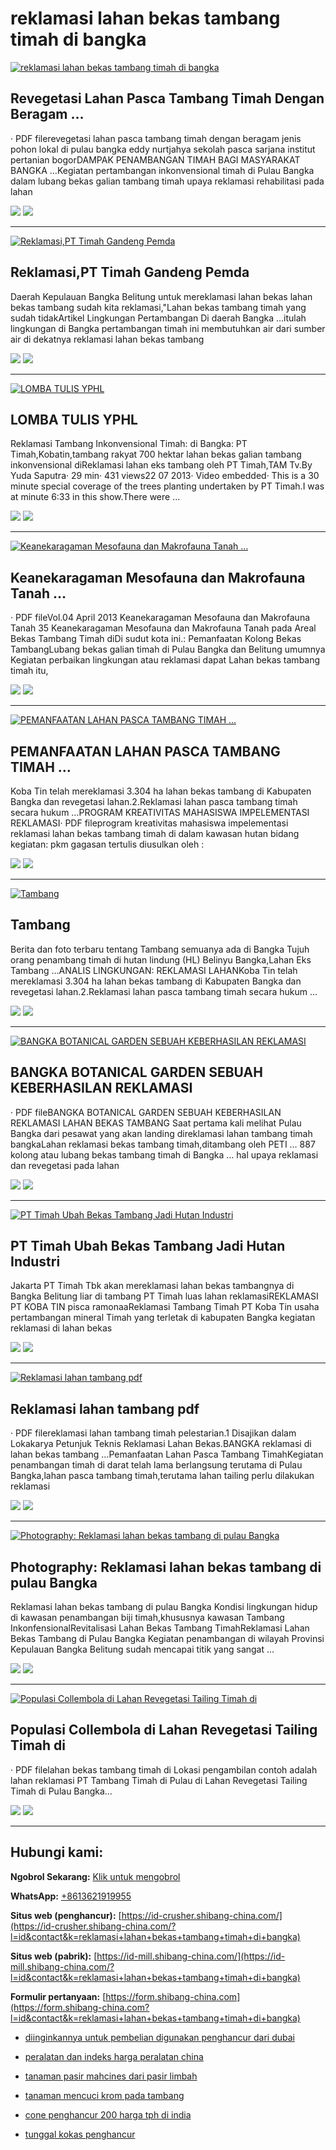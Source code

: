 # reklamasi lahan bekas tambang timah di bangka

<a href="https://swt.shibang-china.com/?l=id&img&k=reklamasi+lahan+bekas+tambang+timah+di+bangka" target="_blank">![reklamasi lahan bekas tambang timah di bangka](http://static.shibang-china.com/all-800x300/485.jpg)</a>

## Revegetasi Lahan Pasca Tambang Timah Dengan Beragam …
· PDF filerevegetasi lahan pasca tambang timah dengan beragam jenis pohon lokal di pulau bangka eddy nurtjahya sekolah pasca sarjana institut pertanian bogorDAMPAK PENAMBANGAN TIMAH BAGI MASYARAKAT BANGKA …Kegiatan pertambangan inkonvensional timah di Pulau Bangka dalam lubang bekas galian tambang timah upaya reklamasi rehabilitasi pada lahan


<a href="https://whatsapp.shibangsoft.com/WhatsApp.php" target="_blank" title="WhatsApp">![](http://static.shibang-china.com/icon/whatsapp.png)</a> <a href="https://swt.shibang-china.com/?l=id&icon&k=reklamasi+lahan+bekas+tambang+timah+di+bangka" target="_blank">![](http://static.shibang-china.com/icon/chat-id.png)</a>

---

<a href="https://swt.shibang-china.com/?l=id&img&k=reklamasi+lahan+bekas+tambang+timah+di+bangka" target="_blank">![Reklamasi,PT Timah Gandeng Pemda](http://static.shibang-china.com/all-800x300/145.jpg)</a>

## Reklamasi,PT Timah Gandeng Pemda
Daerah Kepulauan Bangka Belitung untuk mereklamasi lahan bekas lahan bekas tambang sudah kita reklamasi,"Lahan bekas tambang timah yang sudah tidakArtikel Lingkungan Pertambangan Di daerah Bangka …itulah lingkungan di Bangka pertambangan timah ini membutuhkan air dari sumber air di dekatnya reklamasi lahan bekas tambang


<a href="https://whatsapp.shibangsoft.com/WhatsApp.php" target="_blank" title="WhatsApp">![](http://static.shibang-china.com/icon/whatsapp.png)</a> <a href="https://swt.shibang-china.com/?l=id&icon&k=reklamasi+lahan+bekas+tambang+timah+di+bangka" target="_blank">![](http://static.shibang-china.com/icon/chat-id.png)</a>

---

<a href="https://swt.shibang-china.com/?l=id&img&k=reklamasi+lahan+bekas+tambang+timah+di+bangka" target="_blank">![LOMBA TULIS YPHL](http://static.shibang-china.com/all-800x300/622.jpg)</a>

## LOMBA TULIS YPHL
Reklamasi Tambang Inkonvensional Timah: di Bangka: PT Timah,Kobatin,tambang rakyat 700 hektar lahan bekas galian tambang inkonvensional diReklamasi lahan eks tambang oleh PT Timah,TAM Tv.By Yuda Saputra· 29 min· 431 views22 07 2013· Video embedded· This is a 30 minute special coverage of the trees planting undertaken by PT Timah.I was at minute 6:33 in this show.There were …


<a href="https://whatsapp.shibangsoft.com/WhatsApp.php" target="_blank" title="WhatsApp">![](http://static.shibang-china.com/icon/whatsapp.png)</a> <a href="https://swt.shibang-china.com/?l=id&icon&k=reklamasi+lahan+bekas+tambang+timah+di+bangka" target="_blank">![](http://static.shibang-china.com/icon/chat-id.png)</a>

---

<a href="https://swt.shibang-china.com/?l=id&img&k=reklamasi+lahan+bekas+tambang+timah+di+bangka" target="_blank">![Keanekaragaman Mesofauna dan Makrofauna Tanah …](http://static.shibang-china.com/all-800x300/356.jpg)</a>

## Keanekaragaman Mesofauna dan Makrofauna Tanah …
· PDF fileVol.04 April 2013 Keanekaragaman Mesofauna dan Makrofauna Tanah 35 Keanekaragaman Mesofauna dan Makrofauna Tanah pada Areal Bekas Tambang Timah diDi sudut kota ini.: Pemanfaatan Kolong Bekas TambangLubang bekas galian timah di Pulau Bangka dan Belitung umumnya Kegiatan perbaikan lingkungan atau reklamasi dapat Lahan bekas tambang timah itu,


<a href="https://whatsapp.shibangsoft.com/WhatsApp.php" target="_blank" title="WhatsApp">![](http://static.shibang-china.com/icon/whatsapp.png)</a> <a href="https://swt.shibang-china.com/?l=id&icon&k=reklamasi+lahan+bekas+tambang+timah+di+bangka" target="_blank">![](http://static.shibang-china.com/icon/chat-id.png)</a>

---

<a href="https://swt.shibang-china.com/?l=id&img&k=reklamasi+lahan+bekas+tambang+timah+di+bangka" target="_blank">![PEMANFAATAN LAHAN PASCA TAMBANG TIMAH …](http://static.shibang-china.com/all-800x300/594.jpg)</a>

## PEMANFAATAN LAHAN PASCA TAMBANG TIMAH …
Koba Tin telah mereklamasi 3.304 ha lahan bekas tambang di Kabupaten Bangka dan revegetasi lahan.2.Reklamasi lahan pasca tambang timah secara hukum …PROGRAM KREATIVITAS MAHASISWA IMPELEMENTASI REKLAMASI· PDF fileprogram kreativitas mahasiswa impelementasi reklamasi lahan bekas tambang timah di dalam kawasan hutan bidang kegiatan: pkm gagasan tertulis diusulkan oleh :


<a href="https://whatsapp.shibangsoft.com/WhatsApp.php" target="_blank" title="WhatsApp">![](http://static.shibang-china.com/icon/whatsapp.png)</a> <a href="https://swt.shibang-china.com/?l=id&icon&k=reklamasi+lahan+bekas+tambang+timah+di+bangka" target="_blank">![](http://static.shibang-china.com/icon/chat-id.png)</a>

---

<a href="https://swt.shibang-china.com/?l=id&img&k=reklamasi+lahan+bekas+tambang+timah+di+bangka" target="_blank">![Tambang](http://static.shibang-china.com/all-800x300/53.jpg)</a>

## Tambang
Berita dan foto terbaru tentang Tambang semuanya ada di Bangka Tujuh orang penambang timah di hutan lindung (HL) Belinyu Bangka,Lahan Eks Tambang …ANALIS LINGKUNGAN: REKLAMASI LAHANKoba Tin telah mereklamasi 3.304 ha lahan bekas tambang di Kabupaten Bangka dan revegetasi lahan.2.Reklamasi lahan pasca tambang timah secara hukum …


<a href="https://whatsapp.shibangsoft.com/WhatsApp.php" target="_blank" title="WhatsApp">![](http://static.shibang-china.com/icon/whatsapp.png)</a> <a href="https://swt.shibang-china.com/?l=id&icon&k=reklamasi+lahan+bekas+tambang+timah+di+bangka" target="_blank">![](http://static.shibang-china.com/icon/chat-id.png)</a>

---

<a href="https://swt.shibang-china.com/?l=id&img&k=reklamasi+lahan+bekas+tambang+timah+di+bangka" target="_blank">![BANGKA BOTANICAL GARDEN SEBUAH KEBERHASILAN REKLAMASI](http://static.shibang-china.com/all-800x300/1255.jpg)</a>

## BANGKA BOTANICAL GARDEN SEBUAH KEBERHASILAN REKLAMASI
· PDF fileBANGKA BOTANICAL GARDEN SEBUAH KEBERHASILAN REKLAMASI LAHAN BEKAS TAMBANG Saat pertama kali melihat Pulau Bangka dari pesawat yang akan landing direklamasi lahan tambang timah bangkaLahan reklamasi bekas tambang timah,ditambang oleh PETI … 887 kolong atau lubang bekas tambang timah di Bangka … hal upaya reklamasi dan revegetasi pada lahan


<a href="https://whatsapp.shibangsoft.com/WhatsApp.php" target="_blank" title="WhatsApp">![](http://static.shibang-china.com/icon/whatsapp.png)</a> <a href="https://swt.shibang-china.com/?l=id&icon&k=reklamasi+lahan+bekas+tambang+timah+di+bangka" target="_blank">![](http://static.shibang-china.com/icon/chat-id.png)</a>

---

<a href="https://swt.shibang-china.com/?l=id&img&k=reklamasi+lahan+bekas+tambang+timah+di+bangka" target="_blank">![PT Timah Ubah Bekas Tambang Jadi Hutan Industri](http://static.shibang-china.com/all-800x300/1209.jpg)</a>

## PT Timah Ubah Bekas Tambang Jadi Hutan Industri
Jakarta PT Timah Tbk akan mereklamasi lahan bekas tambangnya di Bangka Belitung liar di tambang PT Timah luas lahan reklamasiREKLAMASI PT KOBA TIN pisca ramonaaReklamasi Tambang Timah PT Koba Tin usaha pertambangan mineral Timah yang terletak di kabupaten Bangka kegiatan reklamasi di lahan bekas


<a href="https://whatsapp.shibangsoft.com/WhatsApp.php" target="_blank" title="WhatsApp">![](http://static.shibang-china.com/icon/whatsapp.png)</a> <a href="https://swt.shibang-china.com/?l=id&icon&k=reklamasi+lahan+bekas+tambang+timah+di+bangka" target="_blank">![](http://static.shibang-china.com/icon/chat-id.png)</a>

---

<a href="https://swt.shibang-china.com/?l=id&img&k=reklamasi+lahan+bekas+tambang+timah+di+bangka" target="_blank">![Reklamasi lahan tambang pdf](http://static.shibang-china.com/all-800x300/1032.jpg)</a>

## Reklamasi lahan tambang pdf
· PDF filereklamasi lahan tambang timah pelestarian.1 Disajikan dalam Lokakarya Petunjuk Teknis Reklamasi Lahan Bekas.BANGKA reklamasi di lahan bekas tambang …Pemanfaatan Lahan Pasca Tambang TimahKegiatan penambangan timah di darat telah lama berlangsung terutama di Pulau Bangka,lahan pasca tambang timah,terutama lahan tailing perlu dilakukan reklamasi


<a href="https://whatsapp.shibangsoft.com/WhatsApp.php" target="_blank" title="WhatsApp">![](http://static.shibang-china.com/icon/whatsapp.png)</a> <a href="https://swt.shibang-china.com/?l=id&icon&k=reklamasi+lahan+bekas+tambang+timah+di+bangka" target="_blank">![](http://static.shibang-china.com/icon/chat-id.png)</a>

---

<a href="https://swt.shibang-china.com/?l=id&img&k=reklamasi+lahan+bekas+tambang+timah+di+bangka" target="_blank">![Photography: Reklamasi lahan bekas tambang di pulau Bangka](http://static.shibang-china.com/all-800x300/1146.jpg)</a>

## Photography: Reklamasi lahan bekas tambang di pulau Bangka
Reklamasi lahan bekas tambang di pulau Bangka Kondisi lingkungan hidup di kawasan penambangan biji timah,khususnya kawasan Tambang InkonfensionalRevitalisasi Lahan Bekas Tambang TimahReklamasi Lahan Bekas Tambang di Pulau Bangka Kegiatan penambangan di wilayah Provinsi Kepulauan Bangka Belitung sudah mencapai titik yang sangat …


<a href="https://whatsapp.shibangsoft.com/WhatsApp.php" target="_blank" title="WhatsApp">![](http://static.shibang-china.com/icon/whatsapp.png)</a> <a href="https://swt.shibang-china.com/?l=id&icon&k=reklamasi+lahan+bekas+tambang+timah+di+bangka" target="_blank">![](http://static.shibang-china.com/icon/chat-id.png)</a>

---

<a href="https://swt.shibang-china.com/?l=id&img&k=reklamasi+lahan+bekas+tambang+timah+di+bangka" target="_blank">![Populasi Collembola di Lahan Revegetasi Tailing Timah di](http://static.shibang-china.com/all-800x300/1061.jpg)</a>

## Populasi Collembola di Lahan Revegetasi Tailing Timah di
· PDF filelahan bekas tambang timah di Lokasi pengambilan contoh adalah lahan reklamasi PT Tambang Timah di Pulau di Lahan Revegetasi Tailing Timah di Pulau Bangka…

<a href="https://whatsapp.shibangsoft.com/WhatsApp.php" target="_blank" title="WhatsApp">![](http://static.shibang-china.com/icon/whatsapp.png)</a> <a href="https://swt.shibang-china.com/?l=id&icon&k=reklamasi+lahan+bekas+tambang+timah+di+bangka" target="_blank">![](http://static.shibang-china.com/icon/chat-id.png)</a>

---
## Hubungi kami:

**Ngobrol Sekarang:** [Klik untuk mengobrol](https://swt.shibang-china.com?l=id&contact&k=reklamasi+lahan+bekas+tambang+timah+di+bangka)

**WhatsApp:**  [+8613621919955](https://whatsapp.shibangsoft.com/WhatsApp.php)

**Situs web (penghancur):** [https://id-crusher.shibang-china.com/](https://id-crusher.shibang-china.com/?l=id&contact&k=reklamasi+lahan+bekas+tambang+timah+di+bangka)

**Situs web (pabrik):** [https://id-mill.shibang-china.com/](https://id-mill.shibang-china.com/?l=id&contact&k=reklamasi+lahan+bekas+tambang+timah+di+bangka)

**Formulir pertanyaan:** [https://form.shibang-china.com](https://form.shibang-china.com?l=id&contact&k=reklamasi+lahan+bekas+tambang+timah+di+bangka)

* [diinginkannya untuk pembelian digunakan penghancur dari dubai](../39/diinginkannya%20untuk%20pembelian%20digunakan%20penghancur%20dari%20dubai.md)

* [peralatan dan indeks harga peralatan china](../37/peralatan%20dan%20indeks%20harga%20peralatan%20china.md)

* [tanaman pasir mahcines dari pasir limbah](../35/tanaman%20pasir%20mahcines%20dari%20pasir%20limbah.md)

* [tanaman mencuci krom pada tambang](../33/tanaman%20mencuci%20krom%20pada%20tambang.md)

* [cone penghancur 200 harga tph di india](../35/cone%20penghancur%20200%20harga%20tph%20di%20india.md)

* [tunggal kokas penghancur](../38/tunggal%20kokas%20penghancur.md)